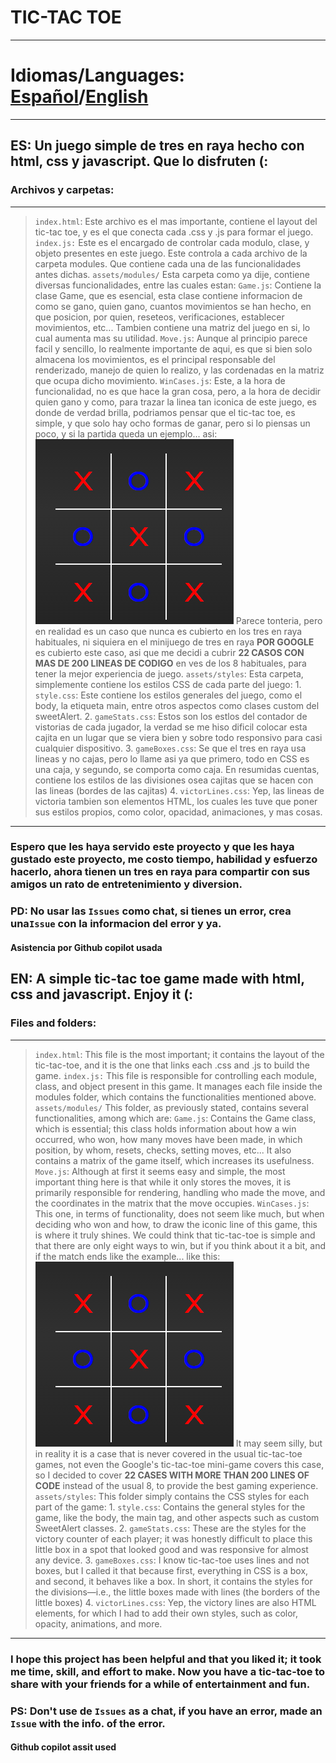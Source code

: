 # **TIC-TAC TOE**
---
# Idiomas/Languages: [Español](#es-un-juego-simple-de-tres-en-raya-hecho-con-html-css-y-javascript-que-lo-disfruten)/[English](#en-a-simple-tic-tac-toe-game-made-with-html-css-and-javascript-enjoy-it)
---
## ES: Un juego simple de tres en raya hecho con html, css y javascript. Que lo disfruten \(: 
### Archivos y carpetas:
----
   > `index.html`:
        Este archivo es el mas importante, contiene el layout 
        del tic-tac toe, y es el que conecta cada .css y .js 
        para formar el juego.
    `index.js:`
        Este es el encargado de controlar cada modulo, clase,
        y objeto presentes en este juego. Este controla a
        cada archivo de la carpeta modules. Que contiene
        cada una de las funcionalidades antes dichas.
    `assets/modules/`
        Esta carpeta como ya dije, contiene diversas 
        funcionalidades, entre las cuales estan:
            `Game.js`:
                Contiene la clase Game, que es esencial,
                esta clase contiene informacion de como se
                gano, quien gano, cuantos movimientos se han
                hecho, en que posicion, por quien, reseteos,
                verificaciones, establecer movimientos, etc...
                Tambien contiene una matriz del juego en si,
                lo cual aumenta mas su utilidad.
            `Move.js`:
                Aunque al principio parece facil y sencillo,
                lo realmente importante de aqui, es que si
                bien solo almacena los movimientos, es el
                principal responsable del renderizado, 
                manejo de quien lo realizo, y las cordenadas
                en la matriz que ocupa dicho movimiento.
            `WinCases.js`:
                Este, a la hora de funcionalidad, no es que
                hace la gran cosa, pero, a la hora de decidir
                quien gano y como, para trazar la linea tan 
                iconica de este juego, es donde de verdad
                brilla, podriamos pensar que el tic-tac toe,
                es simple, y que solo hay ocho formas de 
                ganar, pero si lo piensas un poco, y si la
                partida queda un ejemplo...
                asi:
                 ![doubleWin](assets/etc/doubleWinExample.png)
                Parece tonteria, pero en realidad 
                es un caso que nunca es cubierto en los tres en 
                raya habituales, ni siquiera en el
                minijuego de tres en raya **POR GOOGLE** es
                cubierto este caso, asi que me decidi a
                cubrir **22 CASOS CON MAS DE 200 LINEAS
                DE CODIGO** en ves de los 8 habituales, para tener la mejor experiencia de juego.
        `assets/styles`:
            Esta carpeta, simplemente contiene los estilos CSS
            de cada parte del juego:
                1. `style.css`: Este contiene los estilos
                generales del juego, como el body, la
                etiqueta main, entre otros aspectos como
                clases custom del sweetAlert.
                2. `gameStats.css`: Estos son los estlos
                del contador de vistorias de cada jugador,
                la verdad se me hiso dificil colocar
                esta cajita en un lugar que se viera bien y 
                sobre todo responsivo para casi cualquier
                dispositivo.
                3. `gameBoxes.css`: Se que el tres en raya
                usa lineas y no cajas, pero lo llame
                asi ya que primero, todo en CSS es una caja,
                y segundo, se comporta como caja. En 
                resumidas cuentas, contiene los estilos
                de las divisiones osea cajitas que se
                hacen con las lineas (bordes de las cajitas)
                4. `victorLines.css`: Yep, las lineas
                de victoria tambien son elementos HTML, los
                cuales les tuve que poner sus estilos
                propios, como color, opacidad, 
                animaciones, y mas cosas.
            
                

----
### Espero que les haya servido este proyecto y que les haya gustado este proyecto, me costo tiempo, habilidad y esfuerzo hacerlo, ahora tienen un tres en raya para compartir con sus amigos un rato de entretenimiento y diversion.
### PD: No usar las `Issues` como chat, si tienes un error, crea una`Issue` con la informacion del error y ya.
#### Asistencia por Github copilot usada

## EN: A simple tic-tac toe game made with html, css and javascript. Enjoy it \(: 



### Files and folders:
----
   > `index.html`:
        This file is the most important; it contains the layout
        of the tic-tac-toe, and it is the one that links each .css and .js
        to build the game.
    `index.js:`
        This file is responsible for controlling each module, class,
        and object present in this game. It manages each file inside the modules folder, which contains
        the functionalities mentioned above.
    `assets/modules/`
        This folder, as previously stated, contains several
        functionalities, among which are:
            `Game.js`:
                Contains the Game class, which is essential;
                this class holds information about how a win occurred, who won, how many moves have
                been made, in which position, by whom, resets,
                checks, setting moves, etc...
                It also contains a matrix of the game itself,
                which increases its usefulness.
            `Move.js`:
                Although at first it seems easy and simple,
                the most important thing here is that while it only stores the moves, it is
                primarily responsible for rendering,
                handling who made the move, and the coordinates
                in the matrix that the move occupies.
            `WinCases.js`:
                This one, in terms of functionality, does not seem like much,
                but when deciding who won and how, to draw the iconic line
                of this game, this is where it truly shines. We could think that tic-tac-toe
                is simple and that there are only eight ways to win, but if you think about it a bit, and if
                the match ends like the example...
                like this:
                 ![doubleWin](assets/etc/doubleWinExample.png)
                It may seem silly, but in reality
                it is a case that is never covered in the usual tic-tac-toe games, not even the
                Google's tic-tac-toe mini-game covers this case, so I decided to
                cover **22 CASES WITH MORE THAN 200 LINES
                OF CODE** instead of the usual 8, to provide the best gaming experience.
        `assets/styles`:
            This folder simply contains the CSS styles
            for each part of the game:
                1. `style.css`: Contains the general styles
                for the game, like the body, the
                main tag, and other aspects such as
                custom SweetAlert classes.
                2. `gameStats.css`: These are the styles
                for the victory counter of each player;
                it was honestly difficult to place
                this little box in a spot that looked good and
                was responsive for almost any device.
                3. `gameBoxes.css`: I know tic-tac-toe
                uses lines and not boxes, but I called it
                that because first, everything in CSS is a box,
                and second, it behaves like a box. In
                short, it contains the styles
                for the divisions—i.e., the little boxes made
                with lines (the borders of the little boxes)
                4. `victorLines.css`: Yep, the victory
                lines are also HTML elements, for which
                I had to add their own styles,
                such as color, opacity,
                animations, and more.
            


----
### I hope this project has been helpful and that you liked it; it took me time, skill, and effort to make. Now you have a tic-tac-toe to share with your friends for a while of entertainment and fun.

### PS: Don't use de `Issues` as a  chat, if you have an error, made an `Issue` with the info. of the error. 
#### Github copilot assit used
